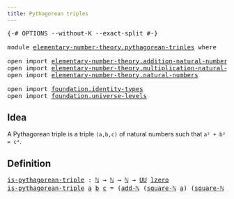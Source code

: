 ```yaml
---
title: Pythagorean triples
---
```


<pre class="Agda"><a id="45" class="Symbol">{-#</a> <a id="49" class="Keyword">OPTIONS</a> <a id="57" class="Pragma">--without-K</a> <a id="69" class="Pragma">--exact-split</a> <a id="83" class="Symbol">#-}</a>

<a id="88" class="Keyword">module</a> <a id="95" href="elementary-number-theory.pythagorean-triples.html" class="Module">elementary-number-theory.pythagorean-triples</a> <a id="140" class="Keyword">where</a>

<a id="147" class="Keyword">open</a> <a id="152" class="Keyword">import</a> <a id="159" href="elementary-number-theory.addition-natural-numbers.html" class="Module">elementary-number-theory.addition-natural-numbers</a>
<a id="209" class="Keyword">open</a> <a id="214" class="Keyword">import</a> <a id="221" href="elementary-number-theory.multiplication-natural-numbers.html" class="Module">elementary-number-theory.multiplication-natural-numbers</a>
<a id="277" class="Keyword">open</a> <a id="282" class="Keyword">import</a> <a id="289" href="elementary-number-theory.natural-numbers.html" class="Module">elementary-number-theory.natural-numbers</a>

<a id="331" class="Keyword">open</a> <a id="336" class="Keyword">import</a> <a id="343" href="foundation.identity-types.html" class="Module">foundation.identity-types</a>
<a id="369" class="Keyword">open</a> <a id="374" class="Keyword">import</a> <a id="381" href="foundation.universe-levels.html" class="Module">foundation.universe-levels</a>
</pre>
## Idea

A Pythagorean triple is a triple `(a,b,c)` of natural numbers such that `a² + b² = c²`.

## Definition

<pre class="Agda"><a id="is-pythagorean-triple"></a><a id="534" href="elementary-number-theory.pythagorean-triples.html#534" class="Function">is-pythagorean-triple</a> <a id="556" class="Symbol">:</a> <a id="558" href="elementary-number-theory.natural-numbers.html#1548" class="Datatype">ℕ</a> <a id="560" class="Symbol">→</a> <a id="562" href="elementary-number-theory.natural-numbers.html#1548" class="Datatype">ℕ</a> <a id="564" class="Symbol">→</a> <a id="566" href="elementary-number-theory.natural-numbers.html#1548" class="Datatype">ℕ</a> <a id="568" class="Symbol">→</a> <a id="570" href="foundation-core.universe-levels.html#235" class="Primitive">UU</a> <a id="573" href="Agda.Primitive.html#764" class="Primitive">lzero</a>
<a id="579" href="elementary-number-theory.pythagorean-triples.html#534" class="Function">is-pythagorean-triple</a> <a id="601" href="elementary-number-theory.pythagorean-triples.html#601" class="Bound">a</a> <a id="603" href="elementary-number-theory.pythagorean-triples.html#603" class="Bound">b</a> <a id="605" href="elementary-number-theory.pythagorean-triples.html#605" class="Bound">c</a> <a id="607" class="Symbol">=</a> <a id="609" class="Symbol">(</a><a id="610" href="elementary-number-theory.addition-natural-numbers.html#1096" class="Function">add-ℕ</a> <a id="616" class="Symbol">(</a><a id="617" href="elementary-number-theory.multiplication-natural-numbers.html#1594" class="Function">square-ℕ</a> <a id="626" href="elementary-number-theory.pythagorean-triples.html#601" class="Bound">a</a><a id="627" class="Symbol">)</a> <a id="629" class="Symbol">(</a><a id="630" href="elementary-number-theory.multiplication-natural-numbers.html#1594" class="Function">square-ℕ</a> <a id="639" href="elementary-number-theory.pythagorean-triples.html#603" class="Bound">b</a><a id="640" class="Symbol">)</a> <a id="642" href="foundation-core.identity-types.html#1865" class="Function Operator">＝</a> <a id="644" href="elementary-number-theory.multiplication-natural-numbers.html#1594" class="Function">square-ℕ</a> <a id="653" href="elementary-number-theory.pythagorean-triples.html#605" class="Bound">c</a><a id="654" class="Symbol">)</a>
</pre>
